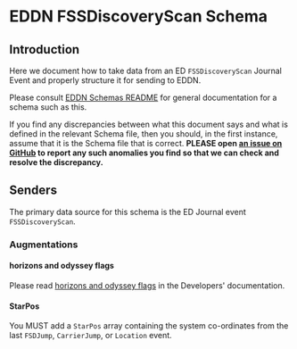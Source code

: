 # EDDN FSSDiscoveryScan Schema

## Introduction
Here we document how to take data from an ED `FSSDiscoveryScan` Journal 
Event and properly structure it for sending to EDDN.

Please consult [EDDN Schemas README](./README-EDDN-schemas.md) for general
documentation for a schema such as this.

If you find any discrepancies between what this document says and what is
defined in the relevant Schema file, then you should, in the first instance,
assume that it is the Schema file that is correct.
**PLEASE open
[an issue on GitHub](https://github.com/EDCD/EDDN/issues/new/choose)
to report any such anomalies you find so that we can check and resolve the
discrepancy.**

## Senders
The primary data source for this schema is the ED Journal event 
`FSSDiscoveryScan`.

### Augmentations
#### horizons and odyssey flags
Please read [horizons and odyssey flags](../../docs/Developers.md#horizons-and-odyssey-flags)
in the Developers' documentation.

#### StarPos
You MUST add a `StarPos` array containing the system co-ordinates from the 
last `FSDJump`, `CarrierJump`, or `Location` event.
